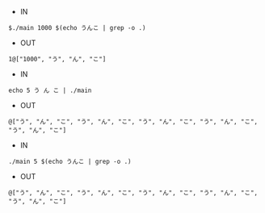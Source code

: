 - IN

```
$./main 1000 $(echo うんこ | grep -o .)
```

- OUT

```
1@["1000", "う", "ん", "こ"]
```

- IN

```
echo 5 う ん こ | ./main
```

- OUT

```
@["う", "ん", "こ", "う", "ん", "こ", "う", "ん", "こ", "う", "ん", "こ", "う", "ん", "こ"]
```

- IN

```
./main 5 $(echo うんこ | grep -o .)
```

- OUT

```
@["う", "ん", "こ", "う", "ん", "こ", "う", "ん", "こ", "う", "ん", "こ", "う", "ん", "こ"]
```
